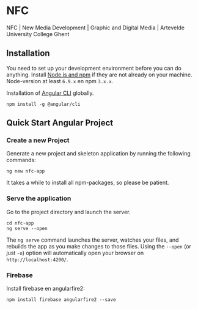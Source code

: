 # NFC
NFC | New Media Development | Graphic and Digital Media | Artevelde University College Ghent


Installation
------------
You need to set up your development environment before you can do anything. Install [Node.js and npm](https://nodejs.org/en/download/) if they are not already on your machine. Node-version at least `6.9.x` en npm `3.x.x`.

Installation of [Angular CLI](https://github.com/angular/angular-cli) globally.

```
npm install -g @angular/cli
```

Quick Start Angular Project
---------------------------

### Create a new Project

Generate a new project and skeleton application by running the following commands:

```
ng new nfc-app
```

It takes a while to install all npm-packages, so please be patient.

### Serve the application

Go to the project directory and launch the server.

```
cd nfc-app
ng serve --open
```
The `ng serve` command launches the server, watches your files, and rebuilds the app as you make changes to those files. Using the `--open` (or just `-o`) option will automatically open your browser on `http://localhost:4200/`.

### Firebase

Install firebase en angularfire2:

```
npm install firebase angularfire2 --save
```